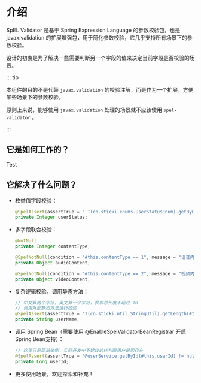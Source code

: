 # 介绍

SpEL Validator 是基于 Spring Expression Language 的参数校验包，也是 javax.validation 的扩展增强包，用于简化参数校验，它几乎支持所有场景下的参数校验。

设计的初衷是为了解决一些需要判断另一个字段的值来决定当前字段是否校验的场景。

::: tip

本组件的目的不是代替 `javax.validation` 的校验注解，而是作为一个扩展，方便某些场景下的参数校验。

原则上来说，能够使用 `javax.validation` 处理的场景就不应该使用 `spel-validator` 。

:::

## 它是如何工作的？

Test

## 它解决了什么问题？

- 枚举值字段校验：
  ```java
  @SpelAssert(assertTrue = " T(cn.sticki.enums.UserStatusEnum).getByCode(#this.userStatus) != null ", message = "用户状态不合法")
  private Integer userStatus;
  ```

- 多字段联合校验：
  ```java
  @NotNull
  private Integer contentType;
  
  @SpelNotNull(condition = "#this.contentType == 1", message = "语音内容不能为空")
  private Object audioContent;
  
  @SpelNotNull(condition = "#this.contentType == 2", message = "视频内容不能为空")
  private Object videoContent;
  ```

- 复杂逻辑校验，调用静态方法：
  ```java
  // 中文算两个字符，英文算一个字符，要求总长度不超过 10
  // 调用外部静态方法进行校验
  @SpelAssert(assertTrue = "T(cn.sticki.util.StringUtil).getLength(#this.userName) <= 10", message = "用户名长度不能超过10")
  private String userName;
  ```

- 调用 Spring Bean（需要使用 @EnableSpelValidatorBeanRegistrar 开启Spring Bean支持）：
  ```java
  // 这里只是简单举例，实际开发中不建议这样判断用户是否存在
  @SpelAssert(assertTrue = "@userService.getById(#this.userId) != null", message = "用户不存在")
  private Long userId;
  ```

- 更多使用场景，欢迎探索和补充！
